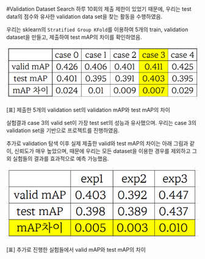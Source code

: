 #Validation Dataset Search
하루 10회의 제출 제한이 있었기 때문에,
우리는 test data의 점수와 유사한 validation data set을 찾는 활동을 수행하였음.

우리는 sklearn의 `Stratified Group KFold`를 이용하여 5개의 train, validation dataset을 만들고,
제출하여 test mAP의 차이를 확인하였음.

![[표] 제출한 5개의 validation set의 validation mAP와 test mAP의 차이](images/Untitled%2032.png)

[표] 제출한 5개의 validation set의 validation mAP와 test mAP의 차이

실험결과 case 3의 valid set이 가장 test set의 성능과 유사했으며.
우리는 case 3의 validation set을 기반으로 프로젝트를 진행하였음.

추가로 validation 탐색 이후 실제 제출한 valid와 test mAP의 차이는 아래 그림과 같이,
신뢰도가 매우 높았으며, 때문에 우리는 모든 dataset을 이용한 경우를 제외하고
그 외 실험들의 결과를 효과적으로 예측 가능했음.

![[표] 추가로 진행한 실험들에서 valid mAP와 test mAP의 차이](images/Untitled%2033.png)

[표] 추가로 진행한 실험들에서 valid mAP와 test mAP의 차이